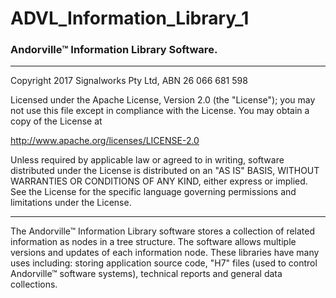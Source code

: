 # ADVL_Information_Library_1
### Andorville™ Information Library Software.



- - -
Copyright 2017 Signalworks Pty Ltd, ABN 26 066 681 598

Licensed under the Apache License, Version 2.0 (the "License");
you may not use this file except in compliance with the License.
You may obtain a copy of the License at

http://www.apache.org/licenses/LICENSE-2.0

Unless required by applicable law or agreed to in writing, software
distributed under the License is distributed on an "AS IS" BASIS,
WITHOUT WARRANTIES OR CONDITIONS OF ANY KIND, either express or implied.
See the License for the specific language governing permissions and
limitations under the License.



- - -


The Andorville™ Information Library software stores a collection of related information as nodes in a tree structure. The software allows multiple versions and updates of each information node. These libraries have many uses including: storing application source code, "H7" files (used to control Andorville™ software systems), technical reports and general data collections.






